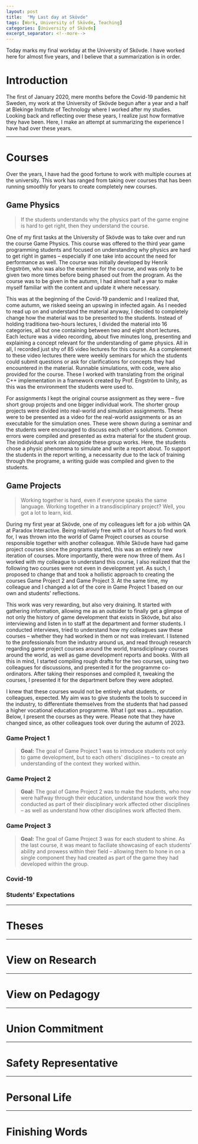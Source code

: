 ```yaml
---
layout: post
title:  "My Last day at Skövde"
tags: [Work, University of Skövde, Teaching]
categories: [University of Skövde]
excerpt_separator: <!--more-->
---
```


Today marks my final workday at the University of Skövde. I have worked here for almost five years, and I believe that a summarization is in order.

<!--more-->

# Introduction
The first of January 2020, mere months before the Covid-19 pandemic hit Sweden, my work at the University of Skövde begun after a year and a half at Blekinge Institute of Technology where I worked after my studies. Looking back and reflecting over these years, I realize just how formative they have been. Here, I make an attempt at summarizing the experience I have had over these years. 

---

# Courses
Over the years, I have had the good fortune to work with multiple courses at the university. This work has ranged from taking over courses that has been running smoothly for years to create completely new courses. 

## Game Physics
> If the students understands why the physics part of the game engine is hard to get right, then they understand the course.

One of my first tasks at the University of Skövde was to take over and run the course Game Physics. This course was offered to the third year game programming students and focused on understanding why physics are hard to get right in games – especially if one take into account the need for performance as well. The course was initially developed by Henrik Engström, who was also the examiner for the course, and was only to be given two more times before being phased out from the program. As the course was to be given in the autumn, I had almost half a year to make myself familiar with the content and update it where necessary. 

This was at the beginning of the Covid-19 pandemic and I realized that, come autumn, we risked seeing an upswing in infected again. As I needed to read up on and understand the material anyway, I decided to completely change how the material was to be presented to the students. Instead of holding traditiona two-hours lectures, I divided the material into 16 categories, all but one containing between two and eight short lectures. Each lecture was a video recording, about five minutes long, presenting and explaining a concept relevant for the understanding of game physics. All in all, I recorded just shy of 85 video lectures for this course. As a complement to these video lectures there were weekly seminars for which the students could submit questions or ask for clarifications for concepts they had encountered in the material. Runnable simulations, with code, were also provided for the course. These I worked with translating from the original C++ implementation in a framework created by Prof. Engström to Unity, as this was the environment the students were used to. 

For assignments I kept the original course assignment as they were – five short group projects and one bigger individual work. The shorter group projects were divided into real-world and simulation assignments. These were to be presented as a video for the real-world assignments or as an executable for the simulation ones. These were shown during a seminar and the students were encouraged to discuss each other's solutions. Common errors were compiled and presented as extra material for the student group. The indidvidual work ran alongside these group works. Here, the students chose a physic phenomena to simulate and write a report about. To support the students in the report writing, a necessarity due to the lack of training through the programe, a writing guide was compiled and given to the students. 

## Game Projects
> Working together is hard, even if everyone speaks the same language. Working together in a transdisciplinary project? Well, you got a lot to learn, kid.

During my first year at Skövde, one of my colleagues left for a job within QA at Paradox Interactive. Being relatively free with a lot of hours to find work for, I was thrown into the world of Game Project courses as course responsible together with another colleague. While Skövde have had game project courses since the programs started, this was an entirely new iteration of courses. More importantly, there were now three of them. As I worked with my colleague to understand this course, I also realized that the following two courses were not even in development yet. As such, I proposed to change that and took a hollistic approach to creating the courses Game Project 2 and Game Project 3. At the same time, my colleague and I changed a lot of the core in Game Project 1 based on our own and students' reflections.

This work was very rewarding, but also very draining. It started with gathering information, allowing me as an outsider to finally get a glimpse of not only the history of game development that exists in Skövde, but also interviewing and listen in to staff at the department and former students. I conducted interviews, tried to understand how my colleagues saw these courses – whether they had worked in them or not was irrelevant. I listened to the professionals from the industry around us, and read through research regarding game project courses around the world, transdiciplinary courses around the world, as well as game development reports and books. With all this in mind, I started compiling rough drafts for the two courses, using two colleagues for discussions, and presented it for the programme co-ordinators. After taking their responses and compiled it, tweaking the courses, I presented it for the department before they were adopted.

I knew that these courses would not be entirely what students, or colleagues, expected. My aim was to give students the tools to succeed in the industry, to differentiate themselves from the students that had passed a higher vocational education programme. What I got was a... reputation. Below, I present the courses as they were. Please note that they have changed since, as other colleagues took over during the autumn of 2023.

### Game Project 1
> **Goal:** The goal of Game Project 1 was to introduce students not only to game development, but to each others' disciplines – to create an understanding of the context they worked within.



### Game Project 2
> **Goal:** The goal of Game Project 2 was to make the students, who now were halfway through their education, understand how the work they conducted as part of their disciplinary work affected other disciplines – as well as understand how other disciplines work affected them.

### Game Project 3
> **Goal:** The goal of Game Project 3 was for each student to shine. As the last course, it was meant to faciliate showcasing of each students' ability and prowess within their field – allowing them to hone in on a single component they had created as part of the game they had developed within the group.

### Covid-19


### Students' Expectations



---

# Theses

---

# View on Research

---

# View on Pedagogy

---

# Union Commitment

---

# Safety Representative

---

# Personal Life

---

# Finishing Words
